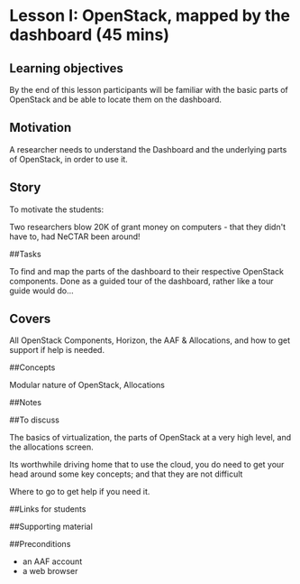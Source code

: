 # Lesson I: OpenStack, mapped by the dashboard (45 mins)

## Learning objectives 

By the end of this lesson participants will be familiar with the basic parts of OpenStack and be able to 
locate them on the dashboard.

## Motivation

A researcher needs to understand the Dashboard and the underlying parts of OpenStack, in order to use it.

## Story

To motivate the students:

Two researchers blow 20K of grant money on computers - that they didn't have to, had NeCTAR been around!

##Tasks

To find and map the parts of the dashboard to  their respective OpenStack components. Done as a guided tour of 
the dashboard, rather like a tour guide would do...
 
## Covers

All OpenStack Components, Horizon, the AAF & Allocations, and how to get support if help is needed. 

##Concepts

Modular nature of OpenStack, Allocations

##Notes 


##To discuss

The basics of virtualization, the parts of OpenStack at a very high level, and the allocations screen. 

Its worthwhile driving home that to use the cloud, you do need to get your head around some key concepts; and that they 
are not difficult

Where to go to get help if you need it.

##Links for students


##Supporting material


##Preconditions

* an AAF account
* a web browser


